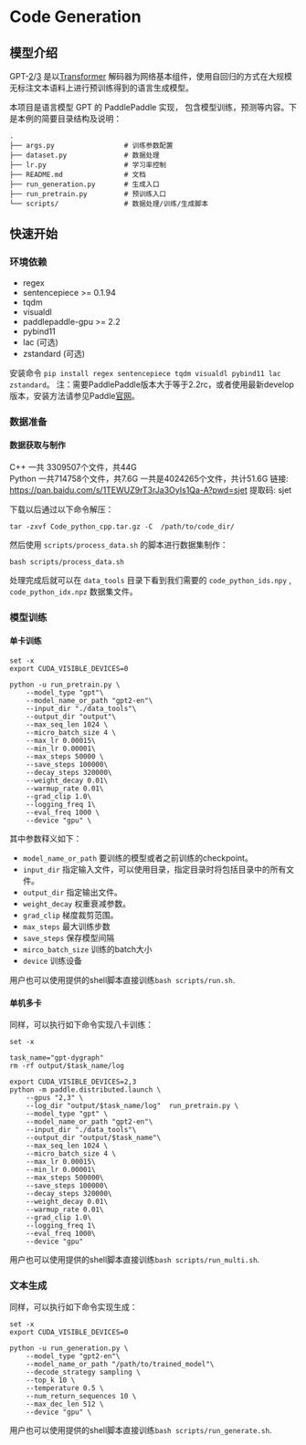 # Code Generation

## 模型介绍
GPT-[2](https://cdn.openai.com/better-language-models/language_models_are_unsupervised_multitask_learners.pdf)/[3](https://arxiv.org/pdf/2005.14165.pdf) 是以[Transformer](https://arxiv.org/abs/1706.03762) 解码器为网络基本组件，使用自回归的方式在大规模无标注文本语料上进行预训练得到的语言生成模型。

本项目是语言模型 GPT 的 PaddlePaddle 实现， 包含模型训练，预测等内容。下是本例的简要目录结构及说明：

```text
.
├── args.py                 # 训练参数配置
├── dataset.py              # 数据处理
├── lr.py                   # 学习率控制
├── README.md               # 文档
├── run_generation.py       # 生成入口
├── run_pretrain.py         # 预训练入口
└── scripts/                # 数据处理/训练/生成脚本
```

## 快速开始

### 环境依赖

- regex
- sentencepiece >= 0.1.94
- tqdm
- visualdl
- paddlepaddle-gpu >= 2.2
- pybind11
- lac (可选)
- zstandard (可选)

安装命令 `pip install regex sentencepiece tqdm visualdl pybind11 lac zstandard`。
注：需要PaddlePaddle版本大于等于2.2rc，或者使用最新develop版本，安装方法请参见Paddle[官网](https://www.paddlepaddle.org.cn)。

### 数据准备

#### 数据获取与制作

C++ 一共 3309507个文件，共44G  
Python 一共714758个文件，共7.6G
一共是4024265个文件，共计51.6G
链接: https://pan.baidu.com/s/1TEWUZ9rT3rJa3OyIs1Qa-A?pwd=sjet 提取码: sjet

下载以后通过以下命令解压：

```shell
tar -zxvf Code_python_cpp.tar.gz -C  /path/to/code_dir/
```

然后使用 `scripts/process_data.sh` 的脚本进行数据集制作：
```shell
bash scripts/process_data.sh
```
处理完成后就可以在 `data_tools` 目录下看到我们需要的 `code_python_ids.npy` ,  `code_python_idx.npz` 数据集文件。


### 模型训练

#### 单卡训练

```shell
set -x
export CUDA_VISIBLE_DEVICES=0

python -u run_pretrain.py \
    --model_type "gpt"\
    --model_name_or_path "gpt2-en"\
    --input_dir "./data_tools"\
    --output_dir "output"\
    --max_seq_len 1024 \
    --micro_batch_size 4 \
    --max_lr 0.00015\
    --min_lr 0.00001\
    --max_steps 50000 \
    --save_steps 100000\
    --decay_steps 320000\
    --weight_decay 0.01\
    --warmup_rate 0.01\
    --grad_clip 1.0\
    --logging_freq 1\
    --eval_freq 1000 \
    --device "gpu" \
```

其中参数释义如下：
- `model_name_or_path` 要训练的模型或者之前训练的checkpoint。
- `input_dir` 指定输入文件，可以使用目录，指定目录时将包括目录中的所有文件。
- `output_dir` 指定输出文件。
- `weight_decay` 权重衰减参数。
- `grad_clip` 梯度裁剪范围。
- `max_steps` 最大训练步数
- `save_steps` 保存模型间隔
- `mirco_batch_size` 训练的batch大小
- `device` 训练设备

用户也可以使用提供的shell脚本直接训练`bash scripts/run.sh`.

#### 单机多卡

同样，可以执行如下命令实现八卡训练：

```shell
set -x

task_name="gpt-dygraph"
rm -rf output/$task_name/log

export CUDA_VISIBLE_DEVICES=2,3
python -m paddle.distributed.launch \
    --gpus "2,3" \
    --log_dir "output/$task_name/log"  run_pretrain.py \
    --model_type "gpt" \
    --model_name_or_path "gpt2-en"\
    --input_dir "./data_tools"\
    --output_dir "output/$task_name"\
    --max_seq_len 1024 \
    --micro_batch_size 4 \
    --max_lr 0.00015\
    --min_lr 0.00001\
    --max_steps 500000\
    --save_steps 100000\
    --decay_steps 320000\
    --weight_decay 0.01\
    --warmup_rate 0.01\
    --grad_clip 1.0\
    --logging_freq 1\
    --eval_freq 1000\
    --device "gpu"
```

用户也可以使用提供的shell脚本直接训练`bash scripts/run_multi.sh`.

### 文本生成

同样，可以执行如下命令实现生成：

```shell
set -x
export CUDA_VISIBLE_DEVICES=0

python -u run_generation.py \
    --model_type "gpt2-en"\
    --model_name_or_path "/path/to/trained_model"\
    --decode_strategy sampling \
    --top_k 10 \
    --temperature 0.5 \
    --num_return_sequences 10 \
    --max_dec_len 512 \
    --device "gpu" \
```

用户也可以使用提供的shell脚本直接训练`bash scripts/run_generate.sh`.
